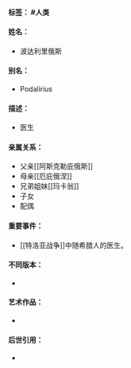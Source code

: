 #### 标签： #人类
#### 姓名：
- 波达利里俄斯
#### 别名：
- Podalirius
#### 描述：
- 医生
#### 亲属关系：
- 父亲[[阿斯克勒庇俄斯]]
- 母亲[[厄庇俄涅]]
- 兄弟姐妹[[玛卡翁]]
- 子女
- 配偶
#### 重要事件：
- [[特洛亚战争]]中随希腊人的医生。
#### 不同版本：
- 
#### 艺术作品：
- 
#### 后世引用：
- 